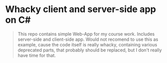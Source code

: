 # Whacky client and server-side app on C#
> This repo contains simple Web-App for my course work. Includes server-side and client-side app.
Would not recomend to use this as example, cause the code itself is really whacky, containing various deprecated parts, that probably should be replaced, but I don't really have time for that.